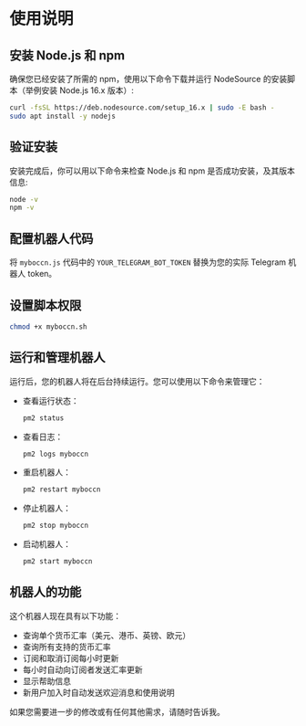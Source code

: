 # 使用说明

## 安装 Node.js 和 npm

确保您已经安装了所需的 npm，使用以下命令下载并运行 NodeSource 的安装脚本（举例安装 Node.js 16.x 版本）:

```sh
curl -fsSL https://deb.nodesource.com/setup_16.x | sudo -E bash -
sudo apt install -y nodejs
```

## 验证安装

安装完成后，你可以用以下命令来检查 Node.js 和 npm 是否成功安装，及其版本信息:

```sh
node -v
npm -v
```

## 配置机器人代码

将 `myboccn.js` 代码中的 `YOUR_TELEGRAM_BOT_TOKEN` 替换为您的实际 Telegram 机器人 token。

## 设置脚本权限

```sh
chmod +x myboccn.sh
```

## 运行和管理机器人

运行后，您的机器人将在后台持续运行。您可以使用以下命令来管理它：

- 查看运行状态：

  ```sh
  pm2 status
  ```

- 查看日志：

  ```sh
  pm2 logs myboccn
  ```

- 重启机器人：

  ```sh
  pm2 restart myboccn
  ```

- 停止机器人：

  ```sh
  pm2 stop myboccn
  ```

- 启动机器人：

  ```sh
  pm2 start myboccn
  ```

## 机器人的功能

这个机器人现在具有以下功能：

- 查询单个货币汇率（美元、港币、英镑、欧元）
- 查询所有支持的货币汇率
- 订阅和取消订阅每小时更新
- 每小时自动向订阅者发送汇率更新
- 显示帮助信息
- 新用户加入时自动发送欢迎消息和使用说明

如果您需要进一步的修改或有任何其他需求，请随时告诉我。
